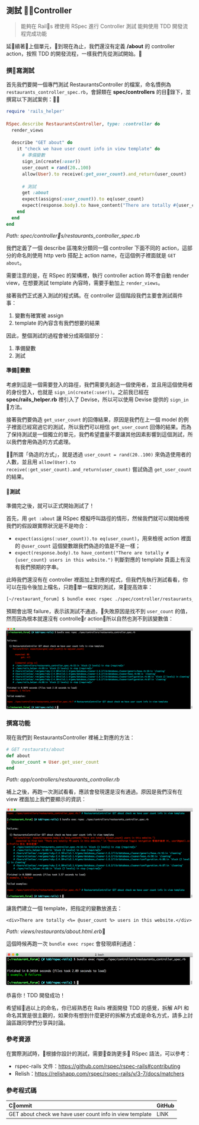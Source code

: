 ## 測試 Controller
> 能夠在 Rails 裡使用 RSpec 進行 Controller 測試
> 能夠使用 TDD 開發流程完成功能

延續著上個單元，到現在為止，我們還沒有定義 **/about** 的 controller action，按照 TDD 的開發流程，一樣我們先從測試開始。

### 撰寫測試

首先我們要開一個專門測試 RestaurantsController 的檔案，命名慣例為 `restaurants_controller_spec.rb`，會歸類在 **spec/controllers** 的目錄下，並撰寫以下測試案例：

```ruby
require 'rails_helper'

RSpec.describe RestaurantsController, type: :controller do
  render_views

  describe "GET about" do
    it "check we have user count info in view template" do
      # 準備變數
      sign_in(create(:user))
      user_count = rand(20..100)
      allow(User).to receive(:get_user_count).and_return(user_count)

      # 測試
      get :about
      expect(assigns(:user_count)).to eq(user_count)
      expect(response.body).to have_content("There are totally #{user_count} users in this website.")
    end
  end
end
```
*Path: spec/controllers/restaurants_controller_spec.rb*

我們定義了一個 describe 區塊來分類同一個 controller 下面不同的 action，這部分的命名則使用 http verb 搭配上 action name，在這個例子裡面就是 `GET about`。

需要注意的是，在 RSpec 的架構裡，執行 controller action 時不會自動 render view，在想要測試 template 內容時，需要手動加上 `render_views`。

接著我們正式進入測試的程式碼。在 controller 這個階段我們主要會測試兩件事：

1. 變數有確實被 assign
2. template 的內容含有我們想要的結果

因此，整個測試的過程會被分成兩個部分：

1. 準備變數
2. 測試

#### 準備變數

考慮到這是一個需要登入的路徑，我們需要先創造一個使用者，並且用這個使用者的身份登入，也就是 `sign_in(create(:user))`。之前我已經在 **spec/rails_helper.rb** 裡引入了 Devise，所以可以使用 Devise 提供的 `sign_in` 方法。

接著我們要偽造 `get_user_count` 的回傳結果，原因是我們在上一個 model 的例子裡面已經寫過它的測試，所以我們可以相信 `get_user_count` 回傳的結果。而為了保持測試是一個獨立的單元，我們希望盡量不要讓其他因素影響到這個測試，所以我們會用偽造的方式處理。

所謂「偽造的方式」，就是透過 `user_count = rand(20..100)` 來偽造使用者的人數，並且用 `allow(User).to receive(:get_user_count).and_return(user_count)` 嘗試偽造 `get_user_count` 的結果。

#### 測試

準備完之後，就可以正式開始測試了！

首先，用 `get :about` 讓 RSpec 模擬呼叫路徑的情形，然候我們就可以開始檢視我們的假設跟實際狀況是不是吻合：
- `expect(assigns(:user_count)).to eq(user_count)`，用來檢視 action 裡面的 `@user_count` 這個變數跟我們偽造的值是不是一樣；
- `expect(response.body).to have_content("There are totally #{user_count} users in this website.")` 判斷對應的 template 頁面上有沒有我們預期的字串。

此時我們還沒有在 controller 裡面加上對應的程式，但我們先執行測試看看，你可以在指令後加上檔名，只跑單一檔案的測試，來提高效率：

```bash
[~/restaurant_forum] $ bundle exec rspec ./spec/controller/restaurants_controller_spec.rb
```

預期會出現 failure，表示該測試不通過，失敗原因是找不到 `user_count` 的值，然而因為根本就還沒有 controller action，所以自然也測不到該變數值：

![images](images/07-get-red.png)

### 撰寫功能

現在我們到 RestaurantsController 裡補上對應的方法：

```ruby
# GET restaurats/about
def about
  @user_count = User.get_user_count
end
```
*Path: app/controllers/restaurants_controller.rb*

補上之後，再跑一次測試看看，應該會發現還是沒有通過。原因是我們沒有在 view 裡面加上我們要顯示的資訊：

![images](images/08-get-about-red.png)

讓我們建立一個 template，把指定的變數放進去：

```
<div>There are totally <%= @user_count %> users in this website.</div>
```
*Path: views/restaurants/about.html.erb*

這個時候再跑一次 `bundle exec rspec` 會發現順利通過：

![images](images/09-get-about-green.png)

恭喜你！TDD 開發成功！

希望經過以上的命名，你已經熟悉在 Rails 裡面開發 TDD 的感覺，拆解 API 和命名其實是很主觀的，如果你有想到什麼更好的拆解方式或是命名方式，請多上討論區跟同學們分享與討論。

### 參考資源
在實際測試時，根據你設計的測試，需要查詢更多 RSpec 語法，可以參考：
- rspec-rails 文件：https://github.com/rspec/rspec-rails#contributing
- Relish：https://relishapp.com/rspec/rspec-rails/v/3-7/docs/matchers

### 參考程式碼

| Commit | GitHub |
|:----- | ----- |
| GET about check we have user count info in view template | LINK |

